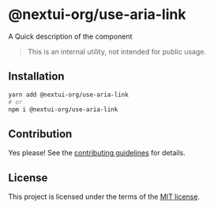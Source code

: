 # @nextui-org/use-aria-link

A Quick description of the component

> This is an internal utility, not intended for public usage.

## Installation

```sh
yarn add @nextui-org/use-aria-link
# or
npm i @nextui-org/use-aria-link
```

## Contribution

Yes please! See the
[contributing guidelines](https://github.com/nextui-org/nextui/blob/master/CONTRIBUTING.md)
for details.

## License

This project is licensed under the terms of the
[MIT license](https://github.com/nextui-org/nextui/blob/master/LICENSE).
